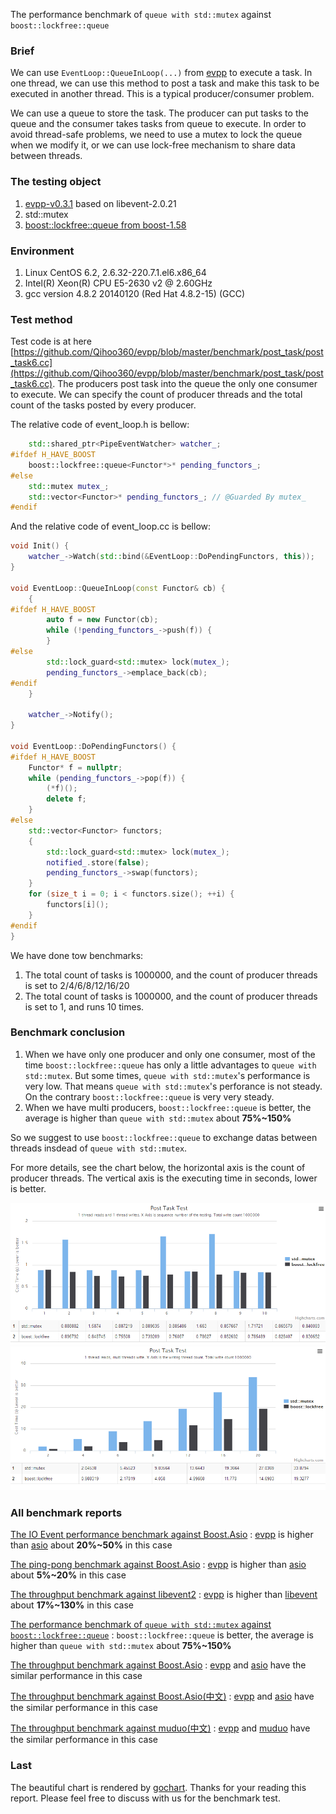 The performance benchmark of `queue with std::mutex` against `boost::lockfree::queue`

### Brief

We can use `EventLoop::QueueInLoop(...)` from [evpp] to execute a task. In one thread, we can use this method to post a task and make this task to be executed in another thread. This is a typical producer/consumer problem.

We can use a queue to store the task. The producer can put tasks to the queue and the consumer takes tasks from queue to execute. In order to avoid thread-safe problems, we need to use a mutex to lock the queue when we modify it, or we can use lock-free mechanism to share data between threads.                                                                                                                                                                                                                                                                                                                                                                                                                                                                                                            

### The testing object

1. [evpp-v0.3.1](https://github.com/Qihoo360/evpp/archive/v0.3.1.zip) based on libevent-2.0.21
2. std::mutex
2. [boost::lockfree::queue from boost-1.58](http://www.boost.org/)

### Environment

1. Linux CentOS 6.2, 2.6.32-220.7.1.el6.x86_64
2. Intel(R) Xeon(R) CPU E5-2630 v2 @ 2.60GHz
3. gcc version 4.8.2 20140120 (Red Hat 4.8.2-15) (GCC)

### Test method

Test code is at here [https://github.com/Qihoo360/evpp/blob/master/benchmark/post_task/post_task6.cc](https://github.com/Qihoo360/evpp/blob/master/benchmark/post_task/post_task6.cc). The producers post task into the queue the only one consumer to execute. We can specify the count of producer threads and the total count of the tasks posted by every producer. 

The relative code of event_loop.h is bellow:

```C++
    std::shared_ptr<PipeEventWatcher> watcher_;
#ifdef H_HAVE_BOOST
    boost::lockfree::queue<Functor*>* pending_functors_;
#else
    std::mutex mutex_;
    std::vector<Functor>* pending_functors_; // @Guarded By mutex_
#endif
```

And the relative code of event_loop.cc is bellow:

```C++
void Init() {
	watcher_->Watch(std::bind(&EventLoop::DoPendingFunctors, this));
}

void EventLoop::QueueInLoop(const Functor& cb) {
    {
#ifdef H_HAVE_BOOST
        auto f = new Functor(cb);
        while (!pending_functors_->push(f)) {
        }
#else
        std::lock_guard<std::mutex> lock(mutex_);
        pending_functors_->emplace_back(cb);
#endif
    }

    watcher_->Notify();
}

void EventLoop::DoPendingFunctors() {
#ifdef H_HAVE_BOOST
    Functor* f = nullptr;
    while (pending_functors_->pop(f)) {
        (*f)();
        delete f;
    }
#else
    std::vector<Functor> functors;
    {
        std::lock_guard<std::mutex> lock(mutex_);
        notified_.store(false);
        pending_functors_->swap(functors);
    }
    for (size_t i = 0; i < functors.size(); ++i) {
        functors[i]();
    }
#endif
}
```

We have done tow benchmarks:

1. The total count of tasks is 1000000, and the count of producer threads is set to 2/4/6/8/12/16/20
2. The total count of tasks is 1000000, and the count of producer threads is set to 1, and runs 10 times.

### Benchmark conclusion

1. When we have only one producer and only one consumer, most of the time `boost::lockfree::queue` has only a little advantages to `queue with std::mutex`. But some times, `queue with std::mutex`'s performance is very low. That means `queue with std::mutex`'s perforance is not steady. On the contrary `boost::lockfree::queue` is very very steady.
1. When we have multi producers, `boost::lockfree::queue` is better, the average is higher than `queue with std::mutex` about **75%~150%**

So we suggest to use `boost::lockfree::queue` to exchange datas between threads insdead of `queue with std::mutex`.

For more details, see the chart below, the horizontal axis is the count of producer threads. The vertical axis is the executing time in seconds, lower is better.

![](https://raw.githubusercontent.com/zieckey/resources/master/evpp/benchmark/post_task/boost_lockfree-vs-mutex-1v1.png)
![](https://raw.githubusercontent.com/zieckey/resources/master/evpp/benchmark/post_task/boost_lockfree-vs-mutex.png)

### All benchmark reports

[The IO Event performance benchmark against Boost.Asio](benchmark_ioevent_performance_vs_asio.md) : [evpp] is higher than [asio] about **20%~50%** in this case

[The ping-pong benchmark against Boost.Asio](benchmark_ping_pong_spend_time_vs_asio.md) : [evpp] is higher than [asio] about **5%~20%** in this case

[The throughput benchmark against libevent2](benchmark_throughput_vs_libevent.md) : [evpp] is higher than [libevent] about **17%~130%** in this case 

[The performance benchmark of `queue with std::mutex` against `boost::lockfree::queue`](benchmark_lockfree_vs_mutex.md) : `boost::lockfree::queue` is better, the average is higher than `queue with std::mutex` about **75%~150%**

[The throughput benchmark against Boost.Asio](benchmark_throughput_vs_asio.md) : [evpp] and [asio] have the similar performance in this case

[The throughput benchmark against Boost.Asio(中文)](benchmark_throughput_vs_asio_cn.md) : [evpp] and [asio] have the similar performance in this case

[The throughput benchmark against muduo(中文)](benchmark_throughput_vs_muduo_cn.md) : [evpp] and [muduo] have the similar performance in this case


### Last

The beautiful chart is rendered by [gochart]. Thanks for your reading this report. Please feel free to discuss with us for the benchmark test.

[Boost.Asio]:http://www.boost.org/
[boost.asio]:http://www.boost.org/
[asio]:http://www.boost.org/
[boost]:http://www.boost.org/
[evpp]:https://github.com/Qihoo360/evpp
[muduo]:https://github.com/chenshuo/muduo
[libevent2]:https://github.com/libevent/libevent
[libevent]:https://github.com/libevent/libevent
[Golang]:https://golang.org
[Buffer]:https://github.com/Qihoo360/evpp/blob/master/evpp/buffer.h
[recipes]:https://github.com/chenshuo/recipes
[gochart]:https://github.com/zieckey/gochart/